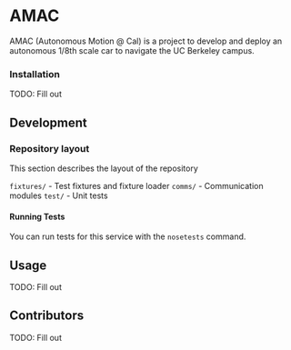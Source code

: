 # AMAC

AMAC (Autonomous Motion @ Cal) is a project to develop and deploy an autonomous 1/8th scale car to navigate the UC Berkeley campus.

### Installation

TODO: Fill out

## Development

### Repository layout
This section describes the layout of the repository

`fixtures/` - Test fixtures and fixture loader
`comms/` - Communication modules
`test/` - Unit tests


#### Running Tests

You can run tests for this service with the `nosetests` command.

## Usage

TODO: Fill out

## Contributors

TODO: Fill out


